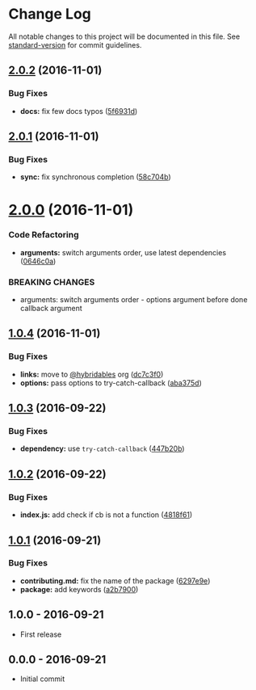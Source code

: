 # Change Log

All notable changes to this project will be documented in this file. See [standard-version](https://github.com/conventional-changelog/standard-version) for commit guidelines.

<a name="2.0.2"></a>
## [2.0.2](https://github.com/hybridables/try-catch-core/compare/v2.0.1...v2.0.2) (2016-11-01)


### Bug Fixes

* **docs:** fix few docs typos ([5f6931d](https://github.com/hybridables/try-catch-core/commit/5f6931d))



<a name="2.0.1"></a>
## [2.0.1](https://github.com/hybridables/try-catch-core/compare/v2.0.0...v2.0.1) (2016-11-01)


### Bug Fixes

* **sync:** fix synchronous completion ([58c704b](https://github.com/hybridables/try-catch-core/commit/58c704b))



<a name="2.0.0"></a>
# [2.0.0](https://github.com/hybridables/try-catch-core/compare/v1.0.4...v2.0.0) (2016-11-01)


### Code Refactoring

* **arguments:** switch arguments order, use latest dependencies ([0646c0a](https://github.com/hybridables/try-catch-core/commit/0646c0a))


### BREAKING CHANGES

* arguments: switch arguments order - options argument before done callback argument



<a name="1.0.4"></a>
## [1.0.4](https://github.com/hybridables/try-catch-core/compare/v1.0.3...v1.0.4) (2016-11-01)


### Bug Fixes

* **links:** move to [@hybridables](https://github.com/hybridables) org ([dc7c3f0](https://github.com/hybridables/try-catch-core/commit/dc7c3f0))
* **options:** pass options to try-catch-callback ([aba375d](https://github.com/hybridables/try-catch-core/commit/aba375d))



<a name="1.0.3"></a>
## [1.0.3](https://github.com/tunnckocore/try-catch-core/compare/v1.0.2...v1.0.3) (2016-09-22)


### Bug Fixes

* **dependency:** use `try-catch-callback` ([447b20b](https://github.com/tunnckocore/try-catch-core/commit/447b20b))



<a name="1.0.2"></a>
## [1.0.2](https://github.com/tunnckocore/try-catch-core/compare/v1.0.1...v1.0.2) (2016-09-22)


### Bug Fixes

* **index.js:** add check if cb is not a function ([4818f61](https://github.com/tunnckocore/try-catch-core/commit/4818f61))



<a name="1.0.1"></a>
## [1.0.1](https://github.com/tunnckocore/try-catch-core/compare/v1.0.0...v1.0.1) (2016-09-21)


### Bug Fixes

* **contributing.md:** fix the name of the package ([6297e9e](https://github.com/tunnckocore/try-catch-core/commit/6297e9e))
* **package:** add keywords ([a2b7900](https://github.com/tunnckocore/try-catch-core/commit/a2b7900))





## 1.0.0 - 2016-09-21
- First release

## 0.0.0 - 2016-09-21
- Initial commit
